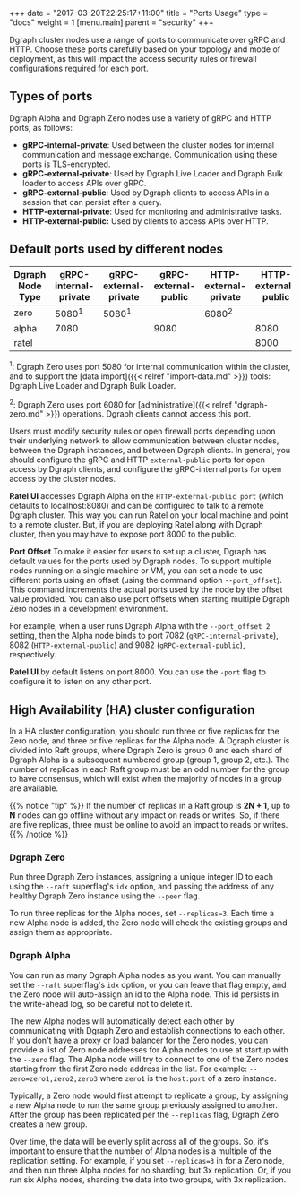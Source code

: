 +++
date = "2017-03-20T22:25:17+11:00"
title = "Ports Usage"
type = "docs"
weight = 1
[menu.main]
    parent = "security"
+++

Dgraph cluster nodes use a range of ports to communicate over gRPC and HTTP.
Choose these ports carefully based on your topology and mode of deployment, as
this will impact the access security rules or firewall configurations required
for each port.

## Types of ports

Dgraph Alpha and Dgraph Zero nodes use a variety of gRPC and HTTP ports, as
follows:

- **gRPC-internal-private**: Used between the cluster nodes for internal
 communication and message exchange. Communication using these ports is
 TLS-encrypted.
- **gRPC-external-private**: Used by Dgraph Live Loader and Dgraph Bulk loader
 to access APIs over gRPC.
- **gRPC-external-public**: Used by Dgraph clients to access APIs in a session
 that can persist after a query.
- **HTTP-external-private**: Used for monitoring and administrative tasks.
- **HTTP-external-public:** Used by clients to access APIs over HTTP.

## Default ports used by different nodes

 Dgraph Node Type |  gRPC-internal-private | gRPC-external-private | gRPC-external-public | HTTP-external-private | HTTP-external-public
------------------|------------------------|-----------------------|----------------------|-----------------------|---------------------
       zero       |       5080<sup>1</sup> | 5080<sup>1</sup>      |                      | 6080<sup>2</sup>      |
       alpha      |       7080             |                       |     9080             |                       |    8080
       ratel      |                        |                       |                      |                       |    8000


<sup>1</sup>: Dgraph Zero uses port 5080 for internal communication within the
 cluster, and to support the [data import]({{< relref "import-data.md" >}})
 tools: Dgraph Live Loader and Dgraph Bulk Loader.

<sup>2</sup>: Dgraph Zero uses port 6080 for
[administrative]({{< relref "dgraph-zero.md" >}}) operations. Dgraph
clients cannot access this port.

Users must modify security rules or open firewall ports depending upon their
underlying network to allow communication between cluster nodes, between the
Dgraph instances, and between Dgraph clients. In general, you should configure
the gRPC and HTTP `external-public` ports for open access by Dgraph clients,
and configure the gRPC-internal ports for open access by the cluster nodes.

**Ratel UI** accesses Dgraph Alpha on the `HTTP-external-public port` (which defaults to localhost:8080) and can be configured to talk to a remote Dgraph cluster. This
way you can run Ratel on your local machine and point to a remote cluster. But,
if you are deploying Ratel along with Dgraph cluster, then you may have to
expose port 8000 to the public.

**Port Offset** To make it easier for users to set up a cluster, Dgraph has
default values for the ports used by Dgraph nodes. To support multiple nodes
running on a single machine or VM, you can set a node to use different ports
using an offset (using the command option `--port_offset`). This command
increments the actual ports used by the node by the offset value provided. You
can also use port offsets when starting multiple Dgraph Zero nodes in a
development environment.

For example, when a user runs Dgraph Alpha with the `--port_offset 2` setting,
then the Alpha node binds to port 7082 (`gRPC-internal-private`), 8082
(`HTTP-external-public`) and 9082 (`gRPC-external-public`), respectively.

**Ratel UI** by default listens on port 8000. You can use the `-port` flag to
configure it to listen on any other port.

## High Availability (HA) cluster configuration

In a HA cluster configuration, you should run three or five
replicas for the Zero node, and three or five replicas for the Alpha node. A
Dgraph cluster is divided into Raft groups, where Dgraph Zero is group 0 and
each shard of Dgraph Alpha is a subsequent numbered group (group 1, group 2, etc.).
The number of replicas in each Raft group must be an odd number for the group
to have consensus, which will exist when the majority of nodes in a group are
available.

{{% notice "tip" %}}
If the number of replicas in a Raft group is **2N + 1**, up to **N** nodes can
go offline without any impact on reads or writes. So, if there are five
replicas, three must be online to avoid an impact to reads or writes.
{{% /notice %}}

### Dgraph Zero

Run three Dgraph Zero instances, assigning a unique integer ID to each using the
`--raft` superflag's `idx` option, and passing the address of any healthy Dgraph
Zero instance using the `--peer` flag.

To run three replicas for the Alpha nodes, set `--replicas=3`. Each time a new
Alpha node is added, the Zero node will check the existing groups and assign
them as appropriate.

### Dgraph Alpha
You can run as many Dgraph Alpha nodes as you want. You can manually set the
`--raft` superflag's `idx` option, or you can leave that flag empty, and the Zero node will
auto-assign an id to the Alpha node. This id persists in the write-ahead log, so
be careful not to delete it.

The new Alpha nodes will automatically detect each other by communicating with
Dgraph Zero and establish connections to each other. If you don't have a proxy
or load balancer for the Zero nodes, you can provide a list of Zero node
addresses for Alpha nodes to use at startup with the `--zero` flag. The Alpha
node will try to connect to one of the Zero nodes starting from the first Zero
node address in the list. For example:
`--zero=zero1,zero2,zero3` where `zero1` is the `host:port` of a zero instance.

Typically, a Zero node would first attempt to replicate a group, by assigning a
new Alpha node to run the same group previously assigned to another. After the
group has been replicated per the `--replicas` flag, Dgraph Zero creates a new
group.

Over time, the data will be evenly split across all of the groups. So, it's
important to ensure that the number of Alpha nodes is a multiple of the
replication setting. For example, if you set `--replicas=3` in for a Zero node,
and then run three Alpha nodes for no sharding, but 3x replication. Or, if you
run six Alpha nodes, sharding the data into two groups, with 3x replication.
